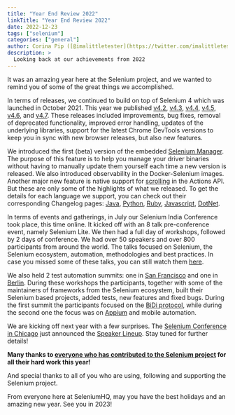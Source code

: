 ```yaml
---
title: "Year End Review 2022"
linkTitle: "Year End Review 2022"
date: 2022-12-23
tags: ["selenium"]
categories: ["general"]
author: Corina Pip ([@imalittletester](https://twitter.com/imalittletester))
description: >
  Looking back at our achievements from 2022
---
```


It was an amazing year here at the Selenium project, and we wanted to remind you of some of the great things we accomplished.

In terms of releases, we continued to build on top of Selenium 4 which was launched in October 2021. 
This year we published 
[v4.2](https://github.com/SeleniumHQ/selenium/releases/tag/selenium-4.2.0),
[v4.3](https://github.com/SeleniumHQ/selenium/releases/tag/selenium-4.3.0), 
[v4.4](https://www.selenium.dev/blog/2022/selenium-4-4-0-released/),
[v4.5](https://www.selenium.dev/blog/2022/selenium-4-5-0-released/), 
[v4.6](https://www.selenium.dev/blog/2022/selenium-4-6-0-released/), and 
[v4.7](https://www.selenium.dev/blog/2022/selenium-4-7-0-released/).
These releases included improvements, bug fixes, removal of deprecated functionality, improved error handling,
updates of the underlying libraries, support for the latest Chrome DevTools
versions to keep you in sync with new browser releases, but also new features.

We introduced the first (beta) version of the embedded 
[Selenium Manager](https://www.selenium.dev/blog/2022/introducing-selenium-manager/). 
The purpose of this feature is to
help you manage your driver binaries without having to manually update them yourself each time a new version is released.
We also introduced observability in the Docker-Selenium images. 
Another major new feature is native support for 
[scrolling](https://www.selenium.dev/documentation/webdriver/actions_api/wheel/) in the Actions API. 
But these are only some of the highlights of what we released. To get the details for each
language we support, you can check out their corresponding Changelog pages: [Java](https://github.com/SeleniumHQ/selenium/blob/trunk/java/CHANGELOG),
[Python](https://github.com/SeleniumHQ/selenium/blob/trunk/py/CHANGES), [Ruby](https://github.com/SeleniumHQ/selenium/blob/trunk/rb/CHANGES),
[Javascript](https://github.com/SeleniumHQ/selenium/blob/trunk/javascript/node/selenium-webdriver/CHANGES.md),
[DotNet](https://github.com/SeleniumHQ/selenium/blob/trunk/dotnet/CHANGELOG).

In terms of events and gatherings, in July our Selenium India Conference took place, this time online. It kicked off with
an 8 talk pre-conference event, namely Selenium Lite. We then had a full day of workshops, followed by 2 days of conference.
We had over 50 speakers and over 800 participants from around the world. The talks focused on Selenium, the Selenium ecosystem,
automation, methodologies and best practices. In case you missed some of these talks, you can still watch them
[here](https://www.youtube.com/playlist?list=PL9Z-JgiTsOYRfoG_mcRBlTUIFPIknhQ6S).

We also held 2 test automation summits: one in 
[San Francisco](https://www.eventbrite.com/e/test-automation-summit-san-francisco-tickets-484039263467) and one in 
[Berlin]( https://www.selenium.dev/blog/2022/test-automation-summit/). During these workshops the participants,
together with some of the maintainers of frameworks from the Selenium ecosystem, built their Selenium based projects,
added tests, new features and fixed bugs. During the first summit the participants focused on the 
[BiDi protocol](https://w3c.github.io/webdriver-bidi/), while during the second one the focus was on 
[Appium](https://appium.io/) and mobile automation.

We are kicking off next year with a few surprises.
The [Selenium Conference in Chicago](https://www.selenium.dev/blog/2022/seleniumconf-chicago-2023-update/)
just announced the [Speaker Lineup](https://seleniumconf.com/). Stay tuned for further details!

**Many thanks to [everyone who has contributed to the Selenium project](https://www.selenium.dev/project/structure) for all their hard work this year!**

And special thanks to all of you who are using, following and supporting the Selenium project.

From everyone here at SeleniumHQ, may you have the best holidays and an amazing new year. See you in 2023!
